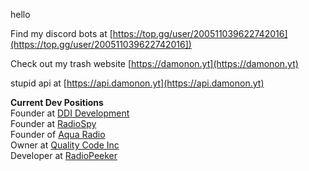 hello

Find my discord bots at [https://top.gg/user/200511039622742016](https://top.gg/user/200511039622742016])

Check out my trash website [https://damonon.yt](https://damonon.yt)

stupid api at [https://api.damonon.yt](https://api.damonon.yt)

**Current Dev Positions**  
Founder at [DDI Development](https://ddidevelopment.com)  
Founder at [RadioSpy](https://api.radiospy.pw)  
Founder of [Aqua Radio](https://itsaqua.net)  
Owner at [Quality Code Inc](https://qci.lol)  
Developer at [RadioPeeker](https://radiopeeker.com)  


